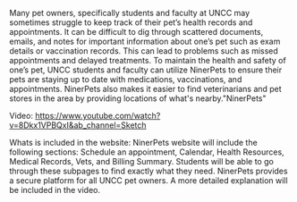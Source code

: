 Many pet owners, specifically students and faculty at UNCC may sometimes struggle to keep track of their pet’s health records and appointments. It can be difficult to dig through scattered documents, emails, and notes for important information about one’s pet such as exam details or vaccination records. This can lead to problems such as missed appointments and delayed treatments. To maintain the health and safety of one’s pet, UNCC students and faculty can utilize NinerPets to ensure their pets are staying up to date with medications, vaccinations, and appointments. NinerPets also makes it easier to find veterinarians and pet stores in the area by providing locations of what's nearby."NinerPets" 

Video: https://www.youtube.com/watch?v=8Dkx1VPBQxI&ab_channel=Sketch

Whats is included in the website:
NinerPets website will include the following sections: Schedule an appointment, Calendar, Health Resources, Medical Records, Vets, and Billing Summary. Students will be able to go through these subpages to find exactly what they need. NinerPets provides a secure platform for all UNCC pet owners. A more detailed explanation will be included in the video. 
